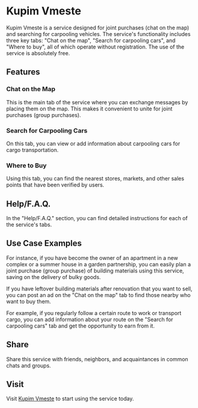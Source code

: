 # Kupim Vmeste

Kupim Vmeste is a service designed for joint purchases (chat on the map) and searching for carpooling vehicles. The service's functionality includes three key tabs: "Chat on the map", "Search for carpooling cars", and "Where to buy", all of which operate without registration. The use of the service is absolutely free.

## Features

### Chat on the Map

This is the main tab of the service where you can exchange messages by placing them on the map. This makes it convenient to unite for joint purchases (group purchases).

### Search for Carpooling Cars

On this tab, you can view or add information about carpooling cars for cargo transportation.

### Where to Buy

Using this tab, you can find the nearest stores, markets, and other sales points that have been verified by users.

## Help/F.A.Q.

In the "Help/F.A.Q." section, you can find detailed instructions for each of the service's tabs.

## Use Case Examples

For instance, if you have become the owner of an apartment in a new complex or a summer house in a garden partnership, you can easily plan a joint purchase (group purchase) of building materials using this service, saving on the delivery of bulky goods.

If you have leftover building materials after renovation that you want to sell, you can post an ad on the "Chat on the map" tab to find those nearby who want to buy them.

For example, if you regularly follow a certain route to work or transport cargo, you can add information about your route on the "Search for carpooling cars" tab and get the opportunity to earn from it.

## Share

Share this service with friends, neighbors, and acquaintances in common chats and groups.

## Visit

Visit [Kupim Vmeste](https://kupim-vmeste.com/) to start using the service today.

